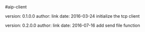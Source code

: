 #aip-client

version: 0.1.0.0
author: link
date: 2016-03-24
initialize the tcp client

version: 0.2.0.0
author: link
date: 2016-07-16
add send file function
